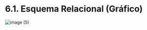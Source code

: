 # 6.1. Esquema Relacional (Gráfico)


![image (5)](https://github.com/user-attachments/assets/872dc680-2e5c-4f9c-a16b-23e7e500ee53)
